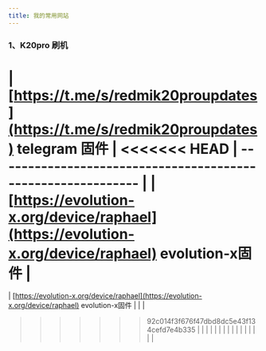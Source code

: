 ```yaml
---
title: 我的常用网站
---
```




### 1、K20pro 刷机

| [https://t.me/s/redmik20proupdates](https://t.me/s/redmik20proupdates)  telegram 固件 |
<<<<<<< HEAD
| ------------------------------------------------------------ |
| [https://evolution-x.org/device/raphael](https://evolution-x.org/device/raphael) evolution-x固件 |
=======
| [https://evolution-x.org/device/raphael](https://evolution-x.org/device/raphael) evolution-x固件 |
|                                                              |
>>>>>>> 92c014f3f676f47dbd8dc5e43f134cefd7e4b335
|                                                              |
|                                                              |
|                                                              |
|                                                              |
|                                                              |
|                                                              |
|                                                              |
|                                                              |

